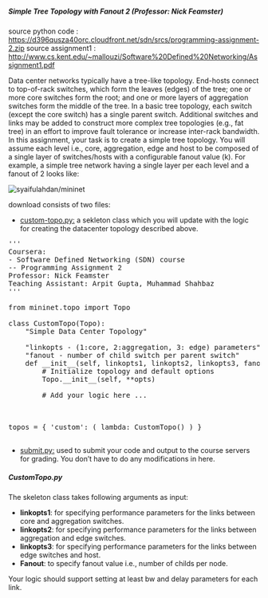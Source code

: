 #####  Simple Tree Topology with Fanout 2 (Professor: Nick Feamster)
source python code : https://d396qusza40orc.cloudfront.net/sdn/srcs/programming-assignment-2.zip
source assignment1 : http://www.cs.kent.edu/~mallouzi/Software%20Defined%20Networking/Assignment1.pdf

<j>Data center networks typically have a tree-like topology. End-hosts connect to top-of-rack switches, which form the leaves (edges) of the tree; one or more core switches form the root; and one or more layers of aggregation switches form the middle of the tree. In a basic tree topology, each switch (except the core switch) has a single parent switch. Additional switches
and links may be added to construct more complex tree topologies (e.g., fat tree) in an effort to improve fault tolerance or increase inter-rack bandwidth. In this assignment, your task is to create a simple tree topology. You will assume each level i.e., core, aggregation, edge and host to be composed of a single layer of switches/hosts with a configurable fanout value (k). For example, a simple tree network having a single layer per each level and a fanout of 2 looks like:</j>

<img src="https://github.com/syaifulahdan/mininet/blob/master/image/Screenshot%20from%202016-04-02%2002:44:01.png" align="center" title="syaifulahdan/mininet" />

download consists of two files:


- <a href="https://github.com/syaifulahdan/mininet/blob/master/py-custop_tree_topology_with_Fanout2-custom_topo.py">custom-topo.py:</a> a sekleton class which you will update with the logic for creating the datacenter topology described above.

<pre>
'''
Coursera:
- Software Defined Networking (SDN) course
-- Programming Assignment 2
Professor: Nick Feamster
Teaching Assistant: Arpit Gupta, Muhammad Shahbaz
'''

from mininet.topo import Topo

class CustomTopo(Topo):
    "Simple Data Center Topology"

    "linkopts - (1:core, 2:aggregation, 3: edge) parameters"
    "fanout - number of child switch per parent switch"
    def __init__(self, linkopts1, linkopts2, linkopts3, fanout=2, **opts):
        # Initialize topology and default options
        Topo.__init__(self, **opts)
        
        # Add your logic here ...

        
                    
topos = { 'custom': ( lambda: CustomTopo() ) }

</pre>

- <a href="https://github.com/syaifulahdan/mininet/blob/master/py-custop_tree_topology_with_Fanout2-submit.py">submit.py:</a>  used to submit your code and output to the course servers for grading. You don’t have to do any modifications in here.

##### CustomTopo.py
The skeleton class takes following arguments as input:
- <b>linkopts1</b>: for specifying performance parameters for the links between core and aggregation switches.
- <b>linkopts2</b>: for specifying performance parameters for the links between aggregation and edge switches.
- <b>linkopts3</b>: for specifying performance parameters for the links between edge switches and host.
- <b>Fanout</b>: to specify fanout value i.e., number of childs per node.

Your logic should support setting at least bw and delay parameters for each link.
